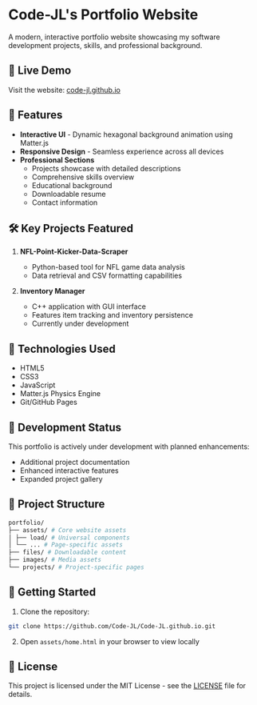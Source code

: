 # Code-JL's Portfolio Website

A modern, interactive portfolio website showcasing my software development projects, skills, and professional background.

## 🌟 Live Demo
Visit the website: [code-jl.github.io](https://code-jl.github.io/assets/home.html)

## 🎯 Features

- **Interactive UI** - Dynamic hexagonal background animation using Matter.js
- **Responsive Design** - Seamless experience across all devices
- **Professional Sections**
  - Projects showcase with detailed descriptions
  - Comprehensive skills overview
  - Educational background
  - Downloadable resume
  - Contact information

## 🛠️ Key Projects Featured

1. **NFL-Point-Kicker-Data-Scraper**
   - Python-based tool for NFL game data analysis
   - Data retrieval and CSV formatting capabilities

2. **Inventory Manager**
   - C++ application with GUI interface
   - Features item tracking and inventory persistence
   - Currently under development

## 🔧 Technologies Used

- HTML5
- CSS3
- JavaScript
- Matter.js Physics Engine
- Git/GitHub Pages

## 🚀 Development Status

This portfolio is actively under development with planned enhancements:
- Additional project documentation
- Enhanced interactive features
- Expanded project gallery

## 📁 Project Structure

```bash
portfolio/
├── assets/ # Core website assets
│ ├── load/ # Universal components
│ └── ... # Page-specific assets
├── files/ # Downloadable content
├── images/ # Media assets
└── projects/ # Project-specific pages
```


## 🔄 Getting Started

1. Clone the repository:
```bash
git clone https://github.com/Code-JL/Code-JL.github.io.git
```
2. Open `assets/home.html` in your browser to view locally

## 📜 License
This project is licensed under the MIT License - see the [LICENSE](LICENSE) file for details.
